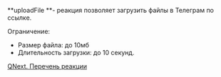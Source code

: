
**uploadFile **- реакция позволяет загрузить файлы в Телеграм по ссылке. 

Ограничение:
* Размер файла: до 10мб
* Длительность загрузки: до 10 секунд.



[QNext. Перечень реакции](/docs-test/ph/QNext-admin-reaction-about-05-01)
